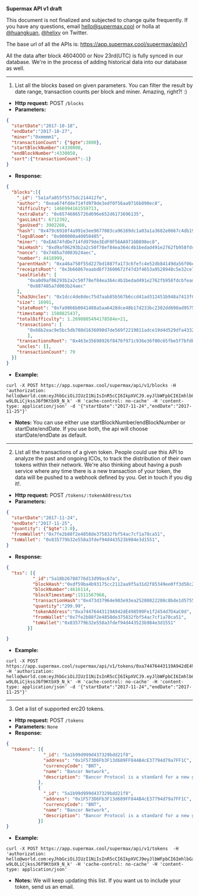 **Supermax API v1 draft**

This document is not finalized and subjected to change quite frequently. If you have any questions, email hello@supermax.cool or holla at [@huangkuan](https://twitter.com/huangkuan), [@helixy](https://twitter.com/helixy) on Twitter.

The base url of all the APIs is:
https://app.supermax.cool/supermax/api/v1

All the data after block 4604000 or Nov 23rd(UTC) is fully synced in our database. We're in the process of adding historical data into our database as well.

----------
1. List all the blocks based on given parameters. You can filter the result by date range, transaction counts per block and miner. Amazing, right?! :)
* **Http request:** POST `/blocks` 
* **Parameters:**
```json
{
  "startDate":"2017-10-18",
  "endDate":"2017-10-27",
  "miner":"0xmmmm1",
  "transactionCount": {"$gte":3000},
  "startBlockNumber":4330000,
  "endBlockNumber":4330050,
  "sort":{"transactionCount":-1}
}
```
* **Response:** 
```json
{
  "blocks":[{         
    "_id": "5a1afa055f5575dc214412fe",
    "author": "0xea674fdde714fd979de3edf0f56aa9716b898ec8",
    "difficulty": 1466994161559713,
    "extraData": "0x65746865726d696e652d6173696135",
    "gasLimit": 6712392,
    "gasUsed": 3902260,
    "hash": "0x479c6910f4a991e3ee9677083ca96169dc1a03a1a3682e0667c4db19f693aadb",
    "logsBloom": "0x000000a40050405",
    "miner": "0xEA674fdDe714fd979de3EdF0F56AA9716B898ec8",
    "mixHash": "0xd9af06293b2a2c50f78ef84ea364c4b1bedad491e2762fb958fdcbfead4f6965",
    "nonce": "0x7485a7d003b24aec",
    "number": 4418999,
    "parentHash": "0xa46a750f55d227bd1887fa173c6fefc4e52db84149da56f06e5281bfcaa18421",
    "receiptsRoot": "0x3b66067eaabd6f73600672f47d3f4653a9528948c5e32ce7c37339bd21bccc3d",
    "sealFields": [
        "0xa0d9af06293b2a2c50f78ef84ea364c4b1bedad491e2762fb958fdcbfead4f6965",
        "0x887485a7d003b24aec"
    ],
    "sha3Uncles": "0x1dcc4de8dec75d7aab85b567b6ccd41ad312451b948a7413f0a142fd40d49347",
    "size": 16991,
    "stateRoot": "0xfa9866b0041488a5aa6428dce48b17d233bc2382dd698ad9575559501b9279db",
    "timestamp": 1508825437,
    "totalDifficulty": 1.2690805494178584e+21,
    "transactions": [
        "0x66b2eac9e5bc5db708d1636098d7de569f2219811adce19d4d529dfa433216e0"
        ],
    "transactionsRoot": "0x463e35698926f8476f971c936e36f00c65fbe5f7bfdb11ba054b8f9ecf43573e",
    "uncles": [],
    "transactionCount": 79
  }]
}
```
* **Example:** 
```
curl -X POST https://app.supermax.cool/supermax/api/v1/blocks -H 'authorization: hello@world.com:eyJhbGciOiJIUzI1NiIsInR5cCI6IkpXVCJ9.eyJlbWFpbCI6ImhlbGxvQHdvcmxkLmNvbSIsIl9pZCI6IjVhMTBjMzllNTQ2ZWZiMDc1MWEwYWUzYyIsImlhdCI6MTUxMTA1MDE4NH0.oIe738oMRmez_NI5U4-w9L0LiCjkssJ6f9KtbX9_N_k' -H 'cache-control: no-cache' -H 'content-type: application/json' -d '{"startDate":"2017-11-24","endDate":"2017-11-25"}'
```
* **Notes:**
You can use either use startBlockNumber/endBlockNumber or startDate/endDate. If you use both, the api will choose startDate/endDate as default.
----------
2. List all the transactions of a given token. People could use this API to analyze the past and ongoing ICOs, to track the distribution of their own tokens within their network. We're also thinking about having a push service where any time there is a new transaction of your token, the data will be pushed to a webhook defined by you. Get in touch if you dig it!.

* **Http request:** POST `/tokens/:tokenAddress/txs` 
* **Parameters:**
```json
{
  "startDate":"2017-11-24",
  "endDate":"2017-11-25",
  "quantity": {"$gte":3.0},
  "fromWallet":"0x7fe2b88f2e4858de375832fbf54ac7cf1a78ca51",
  "toWallet": "0x835779b32e558a3fdef94d443523b984e3d1551",
}
```
* **Response:** 
```json
{
  "txs": [{
          "_id":"5a18b26788776d13d99ac67a",
          "blockHash":"0xdf59ba4b93175cc2112aa9f5a31d2f85349ee0ff3d58c230701a950c035827e1",
          "blockNumber":4616114,
          "blockTimestamp":1511567968,
          "transactionHash":"0x473d37964e903e93ea25200822208c8bde1d5755e2ec2d418d754968e39bbd1d",
          "quantity":"299.99",
          "tokenAddress":"0xa74476443119A942dE498590Fe1f2454d7D4aC0d",
          "fromWallet":"0x7fe2b88f2e4858de375832fbf54ac7cf1a78ca51",
          "toWallet":"0x835779b32e558a3fdef94d443523b984e3d1551"
        }]

}
```
* **Example:** 
```
curl -X POST https://app.supermax.cool/supermax/api/v1/tokens/0xa74476443119A942dE498590Fe1f2454d7D4aC0d/txs -H 'authorization: hello@world.com:eyJhbGciOiJIUzI1NiIsInR5cCI6IkpXVCJ9.eyJlbWFpbCI6ImhlbGxvQHdvcmxkLmNvbSIsIl9pZCI6IjVhMTBjMzllNTQ2ZWZiMDc1MWEwYWUzYyIsImlhdCI6MTUxMTA1MDE4NH0.oIe738oMRmez_NI5U4-w9L0LiCjkssJ6f9KtbX9_N_k' -H 'cache-control: no-cache' -H 'content-type: application/json' -d '{"startDate":"2017-11-24","endDate":"2017-11-25"}'
```
----------
3. Get a list of supported erc20 tokens.
* **Http request:** POST `/tokens`
* **Parameters:** `None`
* **Response:** 
```json
{
  "tokens": [{
              "_id": "5a1b99d999d437329bdd21f8",
              "address": "0x1F573D6Fb3F13d689FF844B4cE37794d79a7FF1C",
              "currencyCode": "BNT",
              "name": "Bancor Network",
              "description": "Bancor Protocol is a standard for a new generation of cryptocurrencies called Smart Tokens"
            },
            {
              "_id": "5a1b99d999d437329bdd21f8",
              "address": "0x1F573D6Fb3F13d689FF844B4cE37794d79a7FF1C",
              "currencyCode": "BNT",
              "name": "Bancor Network",
              "description": "Bancor Protocol is a standard for a new generation of cryptocurrencies called Smart Tokens"
            }]
}
```
* **Example:**
```
curl -X POST https://app.supermax.cool/supermax/api/v1/tokens  -H 'authorization: hello@world.com:eyJhbGciOiJIUzI1NiIsInR5cCI6IkpXVCJ9eyJlbWFpbCI6ImhlbGxvQHdvcmxkLmNvbSIsIl9pZCI6IjVhMTBjMzllNTQ2ZWZiMDc1MWEwYWUzYyIsImlhdCI6MTUxMTA1MDE4NH0.oIe738oMRmez_NI5U4-w9L0LiCjkssJ6f9KtbX9_N_k' -H 'cache-control: no-cache' -H 'content-type: application/json'
```
* **Notes:**
We will keep updating this list. If you want us to include your token, send us an email.